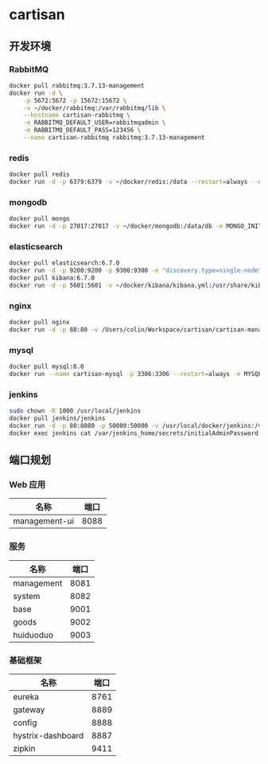 # cartisan



## 开发环境

### RabbitMQ 

```bash
docker pull rabbitmq:3.7.13-management
docker run -d \
    -p 5672:5672 -p 15672:15672 \
    -v ~/docker/rabbitmq:/var/rabbitmq/lib \
    --hostname cartisan-rabbitmq \
    -e RABBITMQ_DEFAULT_USER=rabbitmqadmin \
    -e RABBITMQ_DEFAULT_PASS=123456 \
    --name cartisan-rabbitmq rabbitmq:3.7.13-management 
```

### redis 

```bash
docker pull redis
docker run -d -p 6379:6379 -v ~/docker/redis:/data --restart=always --name cartisan-redis redis redis-server --appendonly yes --requirepass "123456"
```

### mongodb 

```bash
docker pull mongo
docker run -d -p 27017:27017 -v ~/docker/mongodb:/data/db -e MONGO_INITDB_ROOT_USERNAME=mongoadmin -e MONGO_INITDB_ROOT_PASSWORD=123456 --name cartisan-mongodb mongo
```

### elasticsearch 

```bash
docker pull elasticsearch:6.7.0
docker run -d -p 9200:9200 -p 9300:9300 -e "discovery.type=single-node" --name cartisan-elasticsearch elasticsearch:6.7.0
docker pull kibana:6.7.0
docker run -d -p 5601:5601 -v ~/docker/kibana/kibana.yml:/usr/share/kibana/config/kibana.yml --name cartisan-kibana kibana:6.7.0
```

### nginx

```bash
docker pull nginx
docker run -d -p 80:80 -v /Users/colin/Workspace/cartisan/cartisan-management-ui/dist:/usr/share/nginx/html --name cartisanNginx nginx
```

### mysql

```bash
docker pull mysql:8.0
docker run --name cartisan-mysql -p 3306:3306 --restart=always -e MYSQL_ROOT_PASSWORD=truth -v /usr/local/docker/mysql/data:/var/lib/mysql/ -d mysql
```

### jenkins

```bash
sudo chown -R 1000 /usr/local/jenkins
docker pull jenkins/jenkins
docker run -d -p 80:8080 -p 50000:50000 -v /usr/local/docker/jenkins:/var/jenkins_home -v /etc/localtime:/etc/localtime --name jenkins docker.io/jenkins/jenkins
docker exec jenkins cat /var/jenkins_home/secrets/initialAdminPassword
```

## 端口规划

### Web 应用

| 名称 | 端口 |
| --- | --- |
| management-ui | 8088 |

### 服务

| 名称 | 端口 |
| --- | --- |
| management | 8081 |
| system | 8082 |
| base | 9001 |
| goods | 9002 |
| huiduoduo | 9003 |

### 基础框架

| 名称 | 端口 |
| --- | --- |
| eureka | 8761 |
| gateway | 8889 |
| config | 8888 |
| hystrix-dashboard | 8887 |
| zipkin | 9411 |
